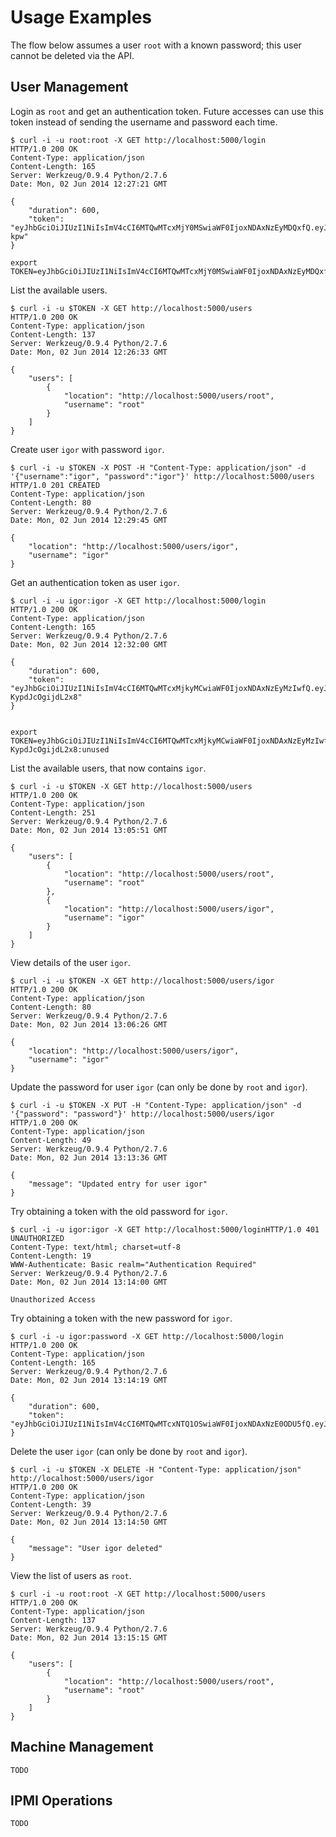# Usage Examples

The flow below assumes a user `root` with a known password; this user cannot be deleted via the API.

## User Management

Login as `root` and get an authentication token. Future accesses can use this token instead
     of sending the username and password each time.

```
$ curl -i -u root:root -X GET http://localhost:5000/login
HTTP/1.0 200 OK
Content-Type: application/json
Content-Length: 165
Server: Werkzeug/0.9.4 Python/2.7.6
Date: Mon, 02 Jun 2014 12:27:21 GMT

{
    "duration": 600, 
    "token": "eyJhbGciOiJIUzI1NiIsImV4cCI6MTQwMTcxMjY0MSwiaWF0IjoxNDAxNzEyMDQxfQ.eyJ1aWQiOjJ9.xrLAOK_OYBrWh7ZUzpuK7cuSkmk9Aak6pbleQR1-kpw"
}

export TOKEN=eyJhbGciOiJIUzI1NiIsImV4cCI6MTQwMTcxMjY0MSwiaWF0IjoxNDAxNzEyMDQxfQ.eyJ1aWQiOjJ9.xrLAOK_OYBrWh7ZUzpuK7cuSkmk:unused
```

List the available users.

```
$ curl -i -u $TOKEN -X GET http://localhost:5000/users
HTTP/1.0 200 OK
Content-Type: application/json
Content-Length: 137
Server: Werkzeug/0.9.4 Python/2.7.6
Date: Mon, 02 Jun 2014 12:26:33 GMT

{
    "users": [
        {
            "location": "http://localhost:5000/users/root", 
            "username": "root"
        }
    ]
}
```

Create user `igor` with password `igor`.

```
$ curl -i -u $TOKEN -X POST -H "Content-Type: application/json" -d '{"username":"igor", "password":"igor"}' http://localhost:5000/users
HTTP/1.0 201 CREATED
Content-Type: application/json
Content-Length: 80
Server: Werkzeug/0.9.4 Python/2.7.6
Date: Mon, 02 Jun 2014 12:29:45 GMT

{
    "location": "http://localhost:5000/users/igor", 
    "username": "igor"
}
```

Get an authentication token as user `igor`.

```
$ curl -i -u igor:igor -X GET http://localhost:5000/login
HTTP/1.0 200 OK
Content-Type: application/json
Content-Length: 165
Server: Werkzeug/0.9.4 Python/2.7.6
Date: Mon, 02 Jun 2014 12:32:00 GMT

{
    "duration": 600, 
    "token": "eyJhbGciOiJIUzI1NiIsImV4cCI6MTQwMTcxMjkyMCwiaWF0IjoxNDAxNzEyMzIwfQ.eyJ1aWQiOjR9.5LtrccmtSD9hmBjqzd5vdFFeVJ3-KypdJcOgijdL2x8"
}


export TOKEN=eyJhbGciOiJIUzI1NiIsImV4cCI6MTQwMTcxMjkyMCwiaWF0IjoxNDAxNzEyMzIwfQ.eyJ1aWQiOjR9.5LtrccmtSD9hmBjqzd5vdFFeVJ3-KypdJcOgijdL2x8:unused
```

List the available users, that now contains `igor`.

```
$ curl -i -u $TOKEN -X GET http://localhost:5000/users
HTTP/1.0 200 OK
Content-Type: application/json
Content-Length: 251
Server: Werkzeug/0.9.4 Python/2.7.6
Date: Mon, 02 Jun 2014 13:05:51 GMT

{
    "users": [
        {
            "location": "http://localhost:5000/users/root", 
            "username": "root"
        }, 
        {
            "location": "http://localhost:5000/users/igor", 
            "username": "igor"
        }
    ]
}
```

View details of the user `igor`.

```
$ curl -i -u $TOKEN -X GET http://localhost:5000/users/igor
HTTP/1.0 200 OK
Content-Type: application/json
Content-Length: 80
Server: Werkzeug/0.9.4 Python/2.7.6
Date: Mon, 02 Jun 2014 13:06:26 GMT

{
    "location": "http://localhost:5000/users/igor", 
    "username": "igor"
}
```

Update the password for user `igor` (can only be done by `root` and `igor`).

```
$ curl -i -u $TOKEN -X PUT -H "Content-Type: application/json" -d '{"password": "password"}' http://localhost:5000/users/igor
HTTP/1.0 200 OK
Content-Type: application/json
Content-Length: 49
Server: Werkzeug/0.9.4 Python/2.7.6
Date: Mon, 02 Jun 2014 13:13:36 GMT

{
    "message": "Updated entry for user igor"
}
```

Try obtaining a token with the old password for `igor`.

```
$ curl -i -u igor:igor -X GET http://localhost:5000/loginHTTP/1.0 401 UNAUTHORIZED
Content-Type: text/html; charset=utf-8
Content-Length: 19
WWW-Authenticate: Basic realm="Authentication Required"
Server: Werkzeug/0.9.4 Python/2.7.6
Date: Mon, 02 Jun 2014 13:14:00 GMT

Unauthorized Access
```

Try obtaining a token with the new password for `igor`.

```
$ curl -i -u igor:password -X GET http://localhost:5000/login
HTTP/1.0 200 OK
Content-Type: application/json
Content-Length: 165
Server: Werkzeug/0.9.4 Python/2.7.6
Date: Mon, 02 Jun 2014 13:14:19 GMT

{
    "duration": 600, 
    "token": "eyJhbGciOiJIUzI1NiIsImV4cCI6MTQwMTcxNTQ1OSwiaWF0IjoxNDAxNzE0ODU5fQ.eyJ1aWQiOjR9.C43wlcG6cyUYztm7kn5wSmrl1QJq3y0bAQ2k8O6hma8"
}
```

Delete the user `igor` (can only be done by `root` and `igor`).

```
$ curl -i -u $TOKEN -X DELETE -H "Content-Type: application/json" http://localhost:5000/users/igor
HTTP/1.0 200 OK
Content-Type: application/json
Content-Length: 39
Server: Werkzeug/0.9.4 Python/2.7.6
Date: Mon, 02 Jun 2014 13:14:50 GMT

{
    "message": "User igor deleted"
}
```

View the list of users as `root`.

```
$ curl -i -u root:root -X GET http://localhost:5000/users
HTTP/1.0 200 OK
Content-Type: application/json
Content-Length: 137
Server: Werkzeug/0.9.4 Python/2.7.6
Date: Mon, 02 Jun 2014 13:15:15 GMT

{
    "users": [
        {
            "location": "http://localhost:5000/users/root", 
            "username": "root"
        }
    ]
}
```

## Machine Management

`TODO`

## IPMI Operations

`TODO`
